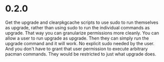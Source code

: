 # 0.2.0

Get the upgrade and clearpkgcache scripts to use sudo to run themselves as upgrade, rather than using sudo to run the individual commands as upgrade. That way you can granularize permissions more cleanly. You can allow a user to run upgrade as upgrade. Then they can simply run the upgrade command and it will work. No explicit sudo needed by the user. And you don't have to grant that user permission to execute arbitrary pacman commands. They would be restricted to just what upgrade does.